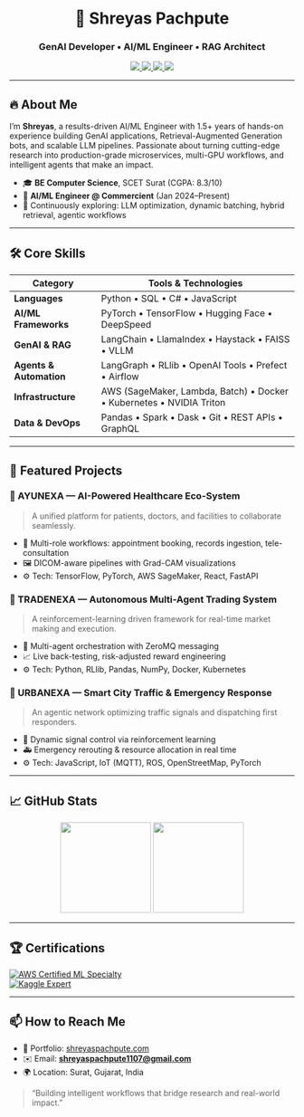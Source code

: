 <h1 align="center">🚀 Shreyas Pachpute</h1>
<h3 align="center">GenAI Developer • AI/ML Engineer • RAG Architect</h3>

<p align="center">
  <a href="https://github.com/shreyas-pachpute">
    <img src="https://img.shields.io/badge/GitHub-100000?style=for-the-badge&logo=github&logoColor=white">
  </a>
  <a href="https://linkedin.com/in/shreyas-pachpute-b5882a204">
    <img src="https://img.shields.io/badge/LinkedIn-0077B5?style=for-the-badge&logo=linkedin&logoColor=white">
  </a>
  <a href="https://twitter.com/shreyaspachpute">
    <img src="https://img.shields.io/badge/Twitter-1DA1F2?style=for-the-badge&logo=twitter&logoColor=white">
  </a>
  <a href="mailto:shreyaspachpute1107@gmail.com">
    <img src="https://img.shields.io/badge/Email-­important?style=for-the-badge&logo=gmail&logoColor=white">
  </a>
</p>

---

## 🔥 About Me
I’m **Shreyas**, a results-driven AI/ML Engineer with 1.5+ years of hands-on experience building GenAI applications, Retrieval-Augmented Generation bots, and scalable LLM pipelines. Passionate about turning cutting-edge research into production-grade microservices, multi-GPU workflows, and intelligent agents that make an impact.

- 🎓 **BE Computer Science**, SCET Surat (CGPA: 8.3/10)  
- 💼 **AI/ML Engineer @ Commercient** (Jan 2024–Present)  
- 🌱 Continuously exploring: LLM optimization, dynamic batching, hybrid retrieval, agentic workflows

---

## 🛠️ Core Skills

| Category           | Tools & Technologies                                                  |
| ------------------ | --------------------------------------------------------------------- |
| **Languages**      | Python • SQL • C# • JavaScript                                        |
| **AI/ML Frameworks** | PyTorch • TensorFlow • Hugging Face • DeepSpeed                     |
| **GenAI & RAG**    | LangChain • LlamaIndex • Haystack • FAISS • VLLM                      |
| **Agents & Automation** | LangGraph • RLlib • OpenAI Tools • Prefect • Airflow           |
| **Infrastructure** | AWS (SageMaker, Lambda, Batch) • Docker • Kubernetes • NVIDIA Triton  |
| **Data & DevOps**  | Pandas • Spark • Dask • Git • REST APIs • GraphQL                     |

---

## 🚀 Featured Projects

### 🔹 AYUNEXA — AI-Powered Healthcare Eco-System  
> A unified platform for patients, doctors, and facilities to collaborate seamlessly.  
- 🏥 Multi-role workflows: appointment booking, records ingestion, tele-consultation  
- 🖼️ DICOM-aware pipelines with Grad-CAM visualizations  
- ⚙️ Tech: TensorFlow, PyTorch, AWS SageMaker, React, FastAPI  

### 🔹 TRADENEXA — Autonomous Multi-Agent Trading System  
> A reinforcement-learning driven framework for real-time market making and execution.  
- 🤖 Multi-agent orchestration with ZeroMQ messaging  
- 📈 Live back-testing, risk-adjusted reward engineering  
- ⚙️ Tech: Python, RLlib, Pandas, NumPy, Docker, Kubernetes  

### 🔹 URBANEXA — Smart City Traffic & Emergency Response  
> An agentic network optimizing traffic signals and dispatching first responders.  
- 🚦 Dynamic signal control via reinforcement learning  
- 🚑 Emergency rerouting & resource allocation in real time  
- ⚙️ Tech: JavaScript, IoT (MQTT), ROS, OpenStreetMap, PyTorch  

---

## 📈 GitHub Stats

<p align="center">
  <img src="https://github-readme-stats.vercel.app/api?username=shreyas-pachpute&show_icons=true&theme=vision-friendly-dark&count_private=true" height="160" />
  <img src="https://github-readme-streak-stats.herokuapp.com/?user=shreyas-pachpute&theme=vision-friendly-dark" height="160" />
</p>

---

## 🏆 Certifications

[![AWS Certified ML Specialty](https://img.shields.io/badge/AWS_ML-Certified-FF9900?style=for-the-badge&logo=amazonaws)](https://www.credly.com/badges/...)  
[![Kaggle Expert](https://img.shields.io/badge/Kaggle-Expert-20BEFF?style=for-the-badge&logo=kaggle)](https://www.kaggle.com/shreyaspachpute)

---

## 📫 How to Reach Me

- 🔗 Portfolio: [shreyaspachpute.com](https://shreyaspachpute.com)  
- ✉️ Email: **shreyaspachpute1107@gmail.com**  
- 🌍 Location: Surat, Gujarat, India  

> “Building intelligent workflows that bridge research and real-world impact.”  
